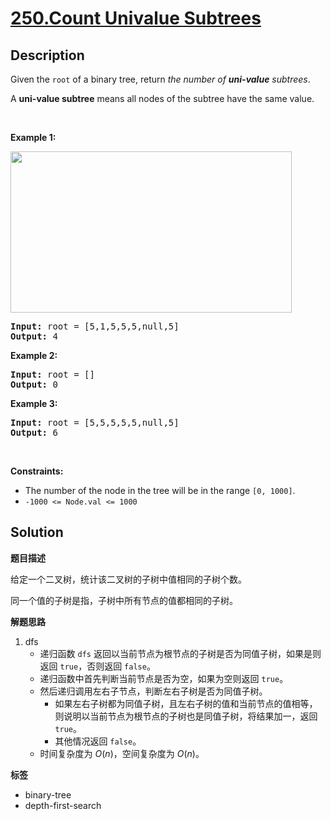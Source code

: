 # [250.Count Univalue Subtrees](https://leetcode.com/problems/count-univalue-subtrees/description/)

## Description

<p>Given the <code>root</code> of a binary tree, return <em>the number of <strong>uni-value</strong> </em><span data-keyword="subtree"><em>subtrees</em></span>.</p>

<p>A <strong>uni-value subtree</strong> means all nodes of the subtree have the same value.</p>

<p>&nbsp;</p>
<p><strong class="example">Example 1:</strong></p>
<img alt="" src="https://fastly.jsdelivr.net/gh/doocs/leetcode@main/solution/0200-0299/0250.Count%20Univalue%20Subtrees/images/unival_e1.jpg" style="width: 450px; height: 258px;" />
<pre>
<strong>Input:</strong> root = [5,1,5,5,5,null,5]
<strong>Output:</strong> 4
</pre>

<p><strong class="example">Example 2:</strong></p>

<pre>
<strong>Input:</strong> root = []
<strong>Output:</strong> 0
</pre>

<p><strong class="example">Example 3:</strong></p>

<pre>
<strong>Input:</strong> root = [5,5,5,5,5,null,5]
<strong>Output:</strong> 6
</pre>

<p>&nbsp;</p>
<p><strong>Constraints:</strong></p>

<ul>
  <li>The number of the node in the tree will be in the range <code>[0, 1000]</code>.</li>
  <li><code>-1000 &lt;= Node.val &lt;= 1000</code></li>
</ul>

## Solution

**题目描述**

给定一个二叉树，统计该二叉树的子树中值相同的子树个数。

同一个值的子树是指，子树中所有节点的值都相同的子树。

**解题思路**

1. dfs
   - 递归函数 `dfs` 返回以当前节点为根节点的子树是否为同值子树，如果是则返回 `true`，否则返回 `false`。
   - 递归函数中首先判断当前节点是否为空，如果为空则返回 `true`。
   - 然后递归调用左右子节点，判断左右子树是否为同值子树。
     - 如果左右子树都为同值子树，且左右子树的值和当前节点的值相等，则说明以当前节点为根节点的子树也是同值子树，将结果加一，返回 `true`。
     - 其他情况返回 `false`。
   - 时间复杂度为 $O(n)$，空间复杂度为 $O(n)$。

**标签**

- binary-tree
- depth-first-search
